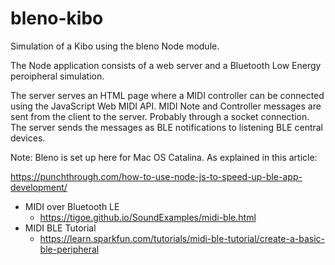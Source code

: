# bleno-kibo

Simulation of a Kibo using the bleno Node module.

The Node application consists of a web server and a Bluetooth Low Energy peroipheral simulation.

The server serves an HTML page where a MIDI controller can be connected using the JavaScript Web MIDI API. MIDI Note and Controller messages are sent from the client to the server. Probably through a socket connection. The server sends the messages as BLE notifications to listening BLE central devices.

Note: Bleno is set up here for Mac OS Catalina. As explained in this article:

https://punchthrough.com/how-to-use-node-js-to-speed-up-ble-app-development/

- MIDI over Bluetooth LE
  - https://tigoe.github.io/SoundExamples/midi-ble.html
- MIDI BLE Tutorial
  - https://learn.sparkfun.com/tutorials/midi-ble-tutorial/create-a-basic-ble-peripheral
  